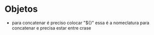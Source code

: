 # Objetos
- para concatenar é preciso colocar "${}" essa é a nomeclatura para concatenar e precisa estar entre crase
